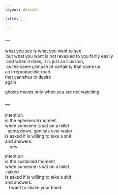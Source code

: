 ```yaml
---
layout: default

title: j. 

---
```

### &mdash; 
what you see is what you want to see  
&nbsp;but what you want is not revealed to you fairly easily  
&nbsp;and when it does, it is just an illussion,  
&nbsp;as the same glimpse of certainty that came up  
an irreproducible road  
that vanishes to desire  
again  

ghosts moves only when you are not watching  

### &mdash;
intention  
is the ephemeral moment  
when someone is sat on a toilet  
&nbsp; pants down, genitals over water  
is asked if is willing to take a shit  
and answers:  
&nbsp; &nbsp; yes.  

intention  
is the sustained moment  
when someone is sat on a toilet  
 &nbsp;naked  
is asked if is willing to take a shit  
and answers:  
&nbsp; &nbsp;I want to shake your hand  
